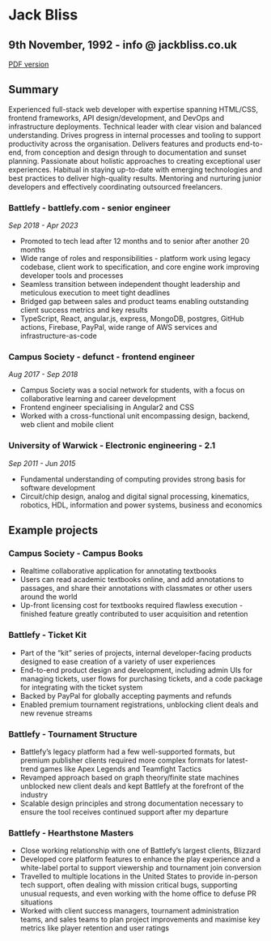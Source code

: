 # Jack Bliss
## 9th November, 1992 - info @ jackbliss.co.uk

[PDF version](/cv.pdf)

## Summary
Experienced full-stack web developer with expertise spanning HTML/CSS, frontend frameworks, API design/development, and DevOps and infrastructure deployments. Technical leader with clear vision and balanced understanding. Drives progress in internal processes and tooling to support productivity across the organisation. Delivers features and products end-to-end, from conception and design through to documentation and sunset planning. Passionate about holistic approaches to creating exceptional user experiences. Habitual in staying up-to-date with emerging technologies and best practices to deliver high-quality results. Mentoring and nurturing junior developers and effectively coordinating outsourced freelancers.

### Battlefy - battlefy.com - senior engineer
*Sep 2018 - Apr 2023*
* Promoted to tech lead after 12 months and to senior after another 20 months
* Wide range of roles and responsibilities - platform work using legacy codebase, client work to specification, and core engine work improving developer tools and processes
* Seamless transition between independent thought leadership and meticulous execution to meet tight deadlines
* Bridged gap between sales and product teams enabling outstanding client success metrics and key results
* TypeScript, React, angular.js, express, MongoDB, postgres, GitHub actions, Firebase, PayPal, wide range of AWS services and infrastructure-as-code

### Campus Society - defunct - frontend engineer
*Aug 2017 - Sep 2018*
* Campus Society was a social network for students, with a focus on collaborative learning and career development
* Frontend engineer specialising in Angular2 and CSS
* Worked with a cross-functional unit encompassing design, backend, web client and mobile client

### University of Warwick - Electronic engineering - 2.1
*Sep 2011 - Jun 2015*
* Fundamental understanding of computing provides strong basis for software development
* Circuit/chip design, analog and digital signal processing, kinematics, robotics, HDL, information and power systems, business and economics

## Example projects

### Campus Society - Campus Books
* Realtime collaborative application for annotating textbooks
* Users can read academic textbooks online, and add annotations to passages, and share their annotations with classmates or other users around the world
* Up-front licensing cost for textbooks required flawless execution - finished feature greatly contributed to user acquisition and retention


### Battlefy - Ticket Kit
* Part of the “kit” series of projects, internal developer-facing products designed to ease creation of a variety of user experiences
* End-to-end product design and development, including admin UIs for managing tickets, user flows for purchasing tickets, and a code package for integrating with the ticket system
* Backed by PayPal for globally accepting payments and refunds
* Enabled premium tournament registrations, unblocking client deals and new revenue streams


### Battlefy - Tournament Structure
* Battlefy’s legacy platform had a few well-supported formats, but premium publisher clients required more complex formats for latest-trend games like Apex Legends and Teamfight Tactics
* Revamped approach based on graph theory/finite state machines unblocked new client deals and kept Battlefy at the forefront of the industry
* Scalable design principles and strong documentation necessary to ensure the tool receives continued support after my departure


### Battlefy - Hearthstone Masters
* Close working relationship with one of Battlefy’s largest clients, Blizzard
* Developed core platform features to enhance the play experience and a white-label portal to support viewership and tournament join conversion
* Travelled to multiple locations in the United States to provide in-person tech support, often dealing with mission critical bugs, supporting unusual requests, and even working with the home office to defuse PR situations
* Worked with client success managers, tournament administration teams, and sales teams to plan project improvements and maximise key metrics like player retention and user ratings
